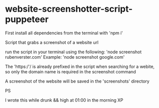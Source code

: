 # website-screenshotter-script-puppeteer

First install all dependencies from the terminal with 'npm i'

Script that grabs a screenshot of a website url

run the script in your terminal using the following:
'node screenshot rubenverster.com'
Example:
'node screenshot google.com'

The 'https:/'/ is already prefixed in the script when searching for a webite, so only the domain name is required in the screenshot command

A screenshot of the website will be saved in the 'screenshots' directory

PS

I wrote this while drunk && high at 01:00 in the morning XP
